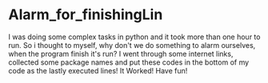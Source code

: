 # Alarm_for_finishingLin
I was doing some complex tasks in python and it took more than one hour to run.
So i thought to myself, why don't we do something to alarm ourselves, when the program finish it's run?
I went through some internet links, collected some package names and put these codes in the bottom of my code as the lastly executed lines!
It Worked! Have fun!
